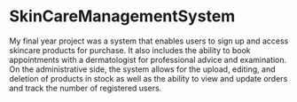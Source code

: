 # SkinCareManagementSystem

My final year project was a system that enables users to sign up and access skincare products for purchase. 
It also includes the ability to book appointments with a dermatologist for professional advice and examination.
On the administrative side, the system allows for the upload, editing, and deletion of products in stock as well as the ability to view and update orders and track the number of registered users.
